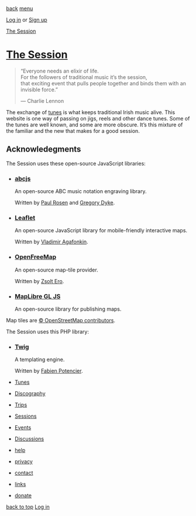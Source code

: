 [back](#) [menu](#nav)

[Log in](https://thesession.org/login?redirect=%2Fabout) or [Sign up](https://thesession.org/signup)

[The Session](https://thesession.org/)

[The Session](https://thesession.org/)
======================================

> “Everyone needs an elixir of life.  
> For the followers of traditional music it’s the session,  
> that exciting event that pulls people together and binds them with an invisible force.”
> 
> — Charlie Lennon

The exchange of [tunes](https://thesession.org/tunes) is what keeps traditional Irish music alive. This website is one way of passing on jigs, reels and other dance tunes. Some of the tunes are well known, and some are more obscure. It’s this mixture of the familiar and the new that makes for a good session.

Acknowledegments
----------------

The Session uses these open-source JavaScript libraries:

* ### [abcjs](https://www.abcjs.net/)
    
    An open-source ABC music notation engraving library.
    
    Written by [Paul Rosen](https://github.com/sponsors/paulrosen) and [Gregory Dyke](https://github.com/tirno).
    
* ### [Leaflet](https://leafletjs.com/)
    
    An open-source JavaScript library for mobile-friendly interactive maps.
    
    Written by [Vladimir Agafonkin](http://agafonkin.com/en).
    
* ### [OpenFreeMap](https://openfreemap.org/)
    
    An open-source map-tile provider.
    
    Written by [Zsolt Ero](https://github.com/sponsors/hyperknot).
    
* ### [MapLibre GL JS](https://maplibre.org/)
    
    An open-source library for publishing maps.
    

Map tiles are [© OpenStreetMap contributors](https://www.openstreetmap.org/copyright).

The Session uses this PHP library:

* ### [Twig](https://twig.symfony.com/)
    
    A templating engine.
    
    Written by [Fabien Potencier](https://github.com/sponsors/fabpot).
    

* [Tunes](https://thesession.org/tunes)
* [Discography](https://thesession.org/recordings)
* [Trips](https://thesession.org/trips)
* [Sessions](https://thesession.org/sessions)
* [Events](https://thesession.org/events)
* [Discussions](https://thesession.org/discussions)

* [help](https://thesession.org/help)
* [privacy](https://thesession.org/privacy)
* [contact](https://thesession.org/contact)
* [links](https://thesession.org/links)
* [donate](https://thesession.org/donate)

[back to top](#top) [Log in](https://thesession.org/login?redirect=%2Fabout)